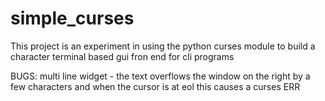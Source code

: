 # simple_curses

This project is an experiment in using the python curses module to build a character terminal based gui fron end for cli programs

BUGS:
multi line widget - the text overflows the window on the right by a few characters and when the cursor is at eol this causes a curses ERR